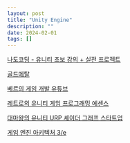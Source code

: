 ```yaml
---
layout: post
title: "Unity Engine"
description: ""
date: 2024-02-01
tags: []
---
```


<a href="https://www.youtube.com/playlist?list=PLMsa_0kAjjrdcdM4RcpGni9OLv-xy8FiB">나도코딩 - 유니티 초보 강의 + 실전 프로젝트</a>

<a href="https://www.youtube.com/@goldmetal">골드메탈</a>

<a href="https://www.youtube.com/@wergia/playlists">베르의 게임 개발 유튜브</a>

<a href="https://www.yes24.com/Product/Goods/106537338">레트로의 유니티 게임 프로그래밍 에센스</a>

<a href="https://www.yes24.com/Product/Goods/117747780">대마왕의 유니티 URP 셰이더 그래프 스타트업</a>

<a href="https://www.yes24.com/Product/Goods/118715425">게임 엔진 아키텍처 3/e</a>
